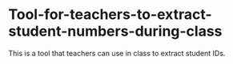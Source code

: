 # Tool-for-teachers-to-extract-student-numbers-during-class
This is a tool that teachers can use in class to extract student IDs.
